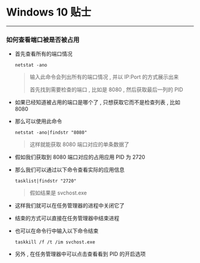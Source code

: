 # Windows 10 贴士

------------------------

### 如何查看端口被是否被占用

* 首先查看所有的端口情况

  ```shell
  netstat -ano
  ```

  > 输入此命令会列出所有的端口情况 , 并以 IP:Port 的方式展示出来
  >
  > 首先找到需要检查的端口 , 比如是 8080 , 然后获取最后一列的 PID

* 如果已经知道被占用的端口是哪个了 , 只想获取它而不是检查列表 , 比如 8080

* 那么可以使用此命令

  ```shell
  netstat -ano|findstr "8080"
  ```

  > 这样就能获取 8080 端口对应的单条数据了

* 假如我们获取到 8080 端口对应的占用应用 PID 为 2720

* 那么我们可以通过以下命令查看实际的应用信息

  ```shell
  tasklist|findstr "2720"
  ```

  > 假如结果是 svchost.exe

* 这样我们就可以在任务管理器的进程中关闭它了

* 结束的方式可以直接在任务管理器中结束进程

* 也可以在命令行中输入以下命令结束

  ```shell
  taskkill /f /t /im svchost.exe
  ```

* 另外 , 在任务管理器中可以点击查看看到 PID 的开启选项

